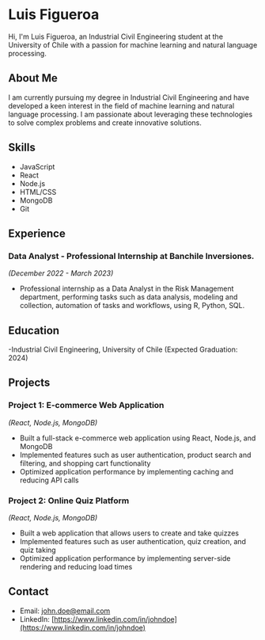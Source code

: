 # Luis Figueroa

Hi, I'm Luis Figueroa, an Industrial Civil Engineering student at the University of Chile with a passion for machine learning and natural language processing.

## About Me

I am currently pursuing my degree in Industrial Civil Engineering and have developed a keen interest in the field of machine learning and natural language processing. I am passionate about leveraging these technologies to solve complex problems and create innovative solutions.

## Skills

- JavaScript
- React
- Node.js
- HTML/CSS
- MongoDB
- Git

## Experience

### Data Analyst - Professional Internship at Banchile Inversiones.
*(December 2022 - March 2023)*

- Professional internship as a Data Analyst in the Risk Management department, performing tasks such as data analysis, modeling and collection, automation of tasks and workflows, using R, Python, SQL.

## Education

-Industrial Civil Engineering, University of Chile (Expected Graduation: 2024)

## Projects

### Project 1: E-commerce Web Application
*(React, Node.js, MongoDB)*

- Built a full-stack e-commerce web application using React, Node.js, and MongoDB
- Implemented features such as user authentication, product search and filtering, and shopping cart functionality
- Optimized application performance by implementing caching and reducing API calls

### Project 2: Online Quiz Platform
*(React, Node.js, MongoDB)*

- Built a web application that allows users to create and take quizzes
- Implemented features such as user authentication, quiz creation, and quiz taking
- Optimized application performance by implementing server-side rendering and reducing load times

## Contact

- Email: john.doe@email.com
- LinkedIn: [https://www.linkedin.com/in/johndoe](https://www.linkedin.com/in/johndoe)
